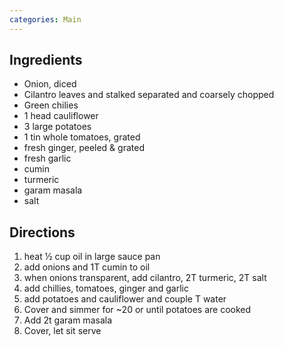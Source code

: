 ```yaml
---
categories: Main
---
```


## Ingredients

 - Onion, diced
 - Cilantro leaves and stalked separated and coarsely chopped
 - Green chilies
 - 1 head cauliflower
 - 3 large potatoes
 - 1 tin whole tomatoes, grated
 - fresh ginger, peeled & grated
 - fresh garlic
 - cumin
 - turmeric
 - garam masala
 - salt

## Directions

1. heat ½ cup oil in large sauce pan
2. add onions and 1T cumin to oil
3. when onions transparent, add cilantro, 2T turmeric, 2T salt
4. add chillies, tomatoes, ginger and garlic
5. add potatoes and cauliflower and couple T water
6. Cover and simmer for ~20 or until potatoes are cooked
7. Add 2t garam masala
8. Cover, let sit serve
